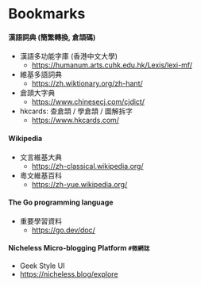 # Bookmarks


#### 漢語詞典 (簡繁轉換, 倉頡碼)

- 漢語多功能字庫 (香港中文大學)
  - <https://humanum.arts.cuhk.edu.hk/Lexis/lexi-mf/>
- 維基多語詞典
  - <https://zh.wiktionary.org/zh-hant/>
- 倉頡大字典
  - <https://www.chinesecj.com/cjdict/>
- hkcards: 查倉頡 / 學倉頡 / 圖解拆字
  - <https://www.hkcards.com/>

#### Wikipedia

- 文言維基大典
  - <https://zh-classical.wikipedia.org/>
- 粵文維基百科
  - <https://zh-yue.wikipedia.org/>

#### The Go programming language

- 重要學習資料
  - <https://go.dev/doc/>

#### Nicheless Micro-blogging Platform `#微網誌`

- Geek Style UI
- <https://nicheless.blog/explore>
